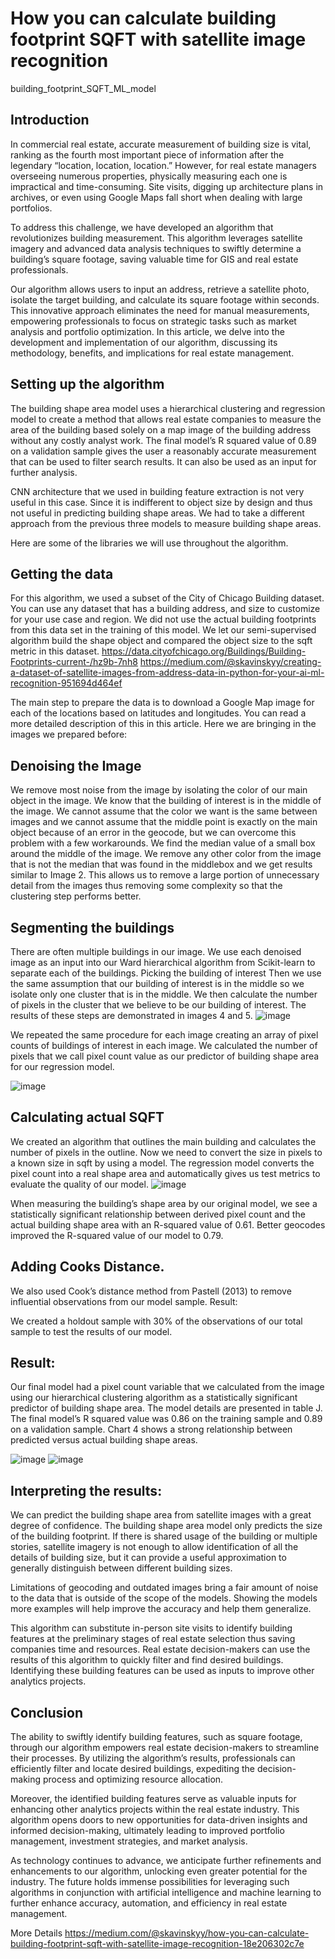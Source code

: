 # How you can calculate building footprint SQFT with satellite image recognition
building_footprint_SQFT_ML_model


## Introduction
In commercial real estate, accurate measurement of building size is vital, ranking as the fourth most important piece of information after the legendary “location, location, location.” However, for real estate managers overseeing numerous properties, physically measuring each one is impractical and time-consuming. Site visits, digging up architecture plans in archives, or even using Google Maps fall short when dealing with large portfolios.

To address this challenge, we have developed an algorithm that revolutionizes building measurement. This algorithm leverages satellite imagery and advanced data analysis techniques to swiftly determine a building’s square footage, saving valuable time for GIS and real estate professionals.


Our algorithm allows users to input an address, retrieve a satellite photo, isolate the target building, and calculate its square footage within seconds. This innovative approach eliminates the need for manual measurements, empowering professionals to focus on strategic tasks such as market analysis and portfolio optimization.
In this article, we delve into the development and implementation of our algorithm, discussing its methodology, benefits, and implications for real estate management.

## Setting up the algorithm
The building shape area model uses a hierarchical clustering and regression model to create a method that allows real estate companies to measure the area of the building based solely on a map image of the building address without any costly analyst work. The final model’s R squared value of 0.89 on a validation sample gives the user a reasonably accurate measurement that can be used to filter search results. It can also be used as an input for further analysis.

CNN architecture that we used in building feature extraction is not very useful in this case. Since it is indifferent to object size by design and thus not useful in predicting building shape areas. We had to take a different approach from the previous three models to measure building shape areas.

Here are some of the libraries we will use throughout the algorithm.
## Getting the data
For this algorithm, we used a subset of the City of Chicago Building dataset. You can use any dataset that has a building address, and size to customize for your use case and region. We did not use the actual building footprints from this data set in the training of this model. We let our semi-supervised algorithm build the shape object and compared the object size to the sqft metric in this dataset.
https://data.cityofchicago.org/Buildings/Building-Footprints-current-/hz9b-7nh8
https://medium.com/@skavinskyy/creating-a-dataset-of-satellite-images-from-address-data-in-python-for-your-ai-ml-recognition-951694d464ef

The main step to prepare the data is to download a Google Map image for each of the locations based on latitudes and longitudes. You can read a more detailed description of this in this article. Here we are bringing in the images we prepared before:

## Denoising the Image

We remove most noise from the image by isolating the color of our main object in the image. We know that the building of interest is in the middle of the image. We cannot assume that the color we want is the same between images and we cannot assume that the middle point is exactly on the main object because of an error in the geocode, but we can overcome this problem with a few workarounds. We find the median value of a small box around the middle of the image. We remove any other color from the image that is not the median that was found in the middlebox and we get results similar to Image 2. This allows us to remove a large portion of unnecessary detail from the images thus removing some complexity so that the clustering step performs better.


## Segmenting the buildings
There are often multiple buildings in our image. We use each denoised image as an input into our Ward hierarchical algorithm from Scikit-learn to separate each of the buildings.
Picking the building of interest
Then we use the same assumption that our building of interest is in the middle so we isolate only one cluster that is in the middle. We then calculate the number of pixels in the cluster that we believe to be our building of interest. The results of these steps are demonstrated in images 4 and 5.
![image](https://github.com/tskavinskyy/building_footprint_SQFT_ML_model/assets/4218519/b59aa833-67b7-4868-a346-9cc4babcf315)

We repeated the same procedure for each image creating an array of pixel counts of buildings of interest in each image. We calculated the number of pixels that we call pixel count value as our predictor of building shape area for our regression model.

![image](https://github.com/tskavinskyy/building_footprint_SQFT_ML_model/assets/4218519/e6881e15-485a-41f4-9aa1-e808152bf6f0)

## Calculating actual SQFT

We created an algorithm that outlines the main building and calculates the number of pixels in the outline. Now we need to convert the size in pixels to a known size in sqft by using a model. The regression model converts the pixel count into a real shape area and automatically gives us test metrics to evaluate the quality of our model.
![image](https://github.com/tskavinskyy/building_footprint_SQFT_ML_model/assets/4218519/74615ede-5ff7-4a3a-a991-0ef23a020eed)

When measuring the building’s shape area by our original model, we see a statistically significant relationship between derived pixel count and the actual building shape area with an R-squared value of 0.61. Better geocodes improved the R-squared value of our model to 0.79.

## Adding Cooks Distance.
We also used Cook’s distance method from Pastell (2013) to remove influential observations from our model sample.
Result:

We created a holdout sample with 30% of the observations of our total sample to test the results of our model.

## Result:

Our final model had a pixel count variable that we calculated from the image using our hierarchical clustering algorithm as a statistically significant predictor of building shape area. The model details are presented in table J. The final model’s R squared value was 0.86 on the training sample and 0.89 on a validation sample. Chart 4 shows a strong relationship between predicted versus actual building shape areas.

![image](https://github.com/tskavinskyy/building_footprint_SQFT_ML_model/assets/4218519/ba3d5484-d9d8-4858-b421-fb81e037fefc)
![image](https://github.com/tskavinskyy/building_footprint_SQFT_ML_model/assets/4218519/6ab33e30-a447-4458-a567-41ce0c11736a)


## Interpreting the results:
We can predict the building shape area from satellite images with a great degree of confidence. The building shape area model only predicts the size of the building footprint. If there is shared usage of the building or multiple stories, satellite imagery is not enough to allow identification of all the details of building size, but it can provide a useful approximation to generally distinguish between different building sizes.

Limitations of geocoding and outdated images bring a fair amount of noise to the data that is outside of the scope of the models. Showing the models more examples will help improve the accuracy and help them generalize.

This algorithm can substitute in-person site visits to identify building features at the preliminary stages of real estate selection thus saving companies time and resources. Real estate decision-makers can use the results of this algorithm to quickly filter and find desired buildings. Identifying these building features can be used as inputs to improve other analytics projects.

## Conclusion
The ability to swiftly identify building features, such as square footage, through our algorithm empowers real estate decision-makers to streamline their processes. By utilizing the algorithm’s results, professionals can efficiently filter and locate desired buildings, expediting the decision-making process and optimizing resource allocation.

Moreover, the identified building features serve as valuable inputs for enhancing other analytics projects within the real estate industry. This algorithm opens doors to new opportunities for data-driven insights and informed decision-making, ultimately leading to improved portfolio management, investment strategies, and market analysis.

As technology continues to advance, we anticipate further refinements and enhancements to our algorithm, unlocking even greater potential for the industry. The future holds immense possibilities for leveraging such algorithms in conjunction with artificial intelligence and machine learning to further enhance accuracy, automation, and efficiency in real estate management.

More Details https://medium.com/@skavinskyy/how-you-can-calculate-building-footprint-sqft-with-satellite-image-recognition-18e206302c7e
